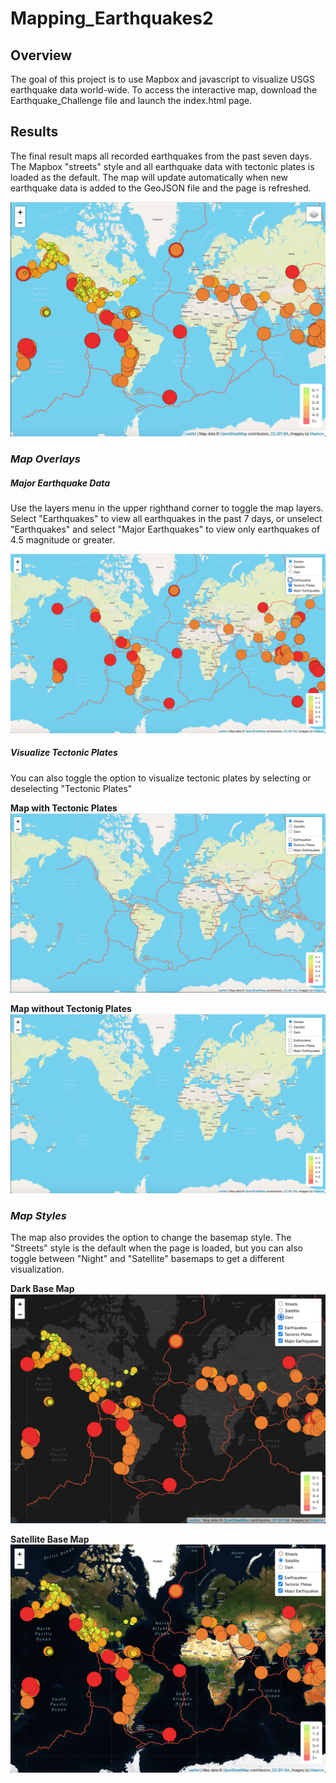 # Mapping_Earthquakes2

## Overview
The goal of this project is to use Mapbox and javascript to visualize USGS earthquake data world-wide. To access the interactive map, download the  Earthquake_Challenge file and launch the index.html page.

## Results
The final result maps all recorded earthquakes from the past seven days. The Mapbox "streets" style and all earthquake data with tectonic plates is loaded as the default. The map will update automatically when new earthquake data is added to the GeoJSON file and the page is refreshed. 

![](Earthquake_Challenge/static/images/map_summary.png)

### *Map Overlays*
##### **Major Earthquake Data**
Use the layers menu in the upper righthand corner to toggle the map layers. Select "Earthquakes" to view all earthquakes in the past 7 days, or unselect "Earthquakes" and select "Major Earthquakes" to view only earthquakes of 4.5 magnitude or greater. 

![](Earthquake_Challenge/static/images/major_earthquakes.png)


##### **Visualize Tectonic Plates**
You can also toggle the option to visualize tectonic plates by selecting or deselecting "Tectonic Plates"

**Map with Tectonic Plates**
![](Earthquake_Challenge/static/images/tectonic_plates.png)

**Map without Tectonig Plates**
![](Earthquake_Challenge/static/images/no_tectonic_plates.png)


### *Map Styles*
The map also provides the option to change the basemap style. The "Streets" style is the default when the page is loaded, but you can also toggle between "Night" and "Satellite" basemaps to get a different visualization. 

**Dark Base Map**
![](Earthquake_Challenge/static/images/dark_map.png)

**Satellite Base Map**
![](Earthquake_Challenge/static/images/satellite_map.png)

